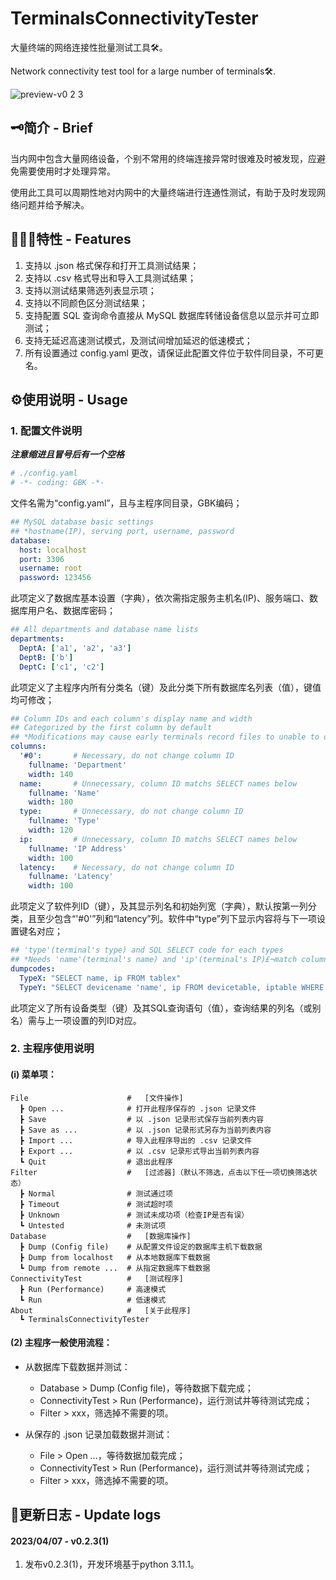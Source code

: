 # TerminalsConnectivityTester
大量终端的网络连接性批量测试工具🛠。

Network connectivity test tool for a large number of terminals🛠.

![preview-v0 2 3](https://user-images.githubusercontent.com/31813146/230643284-e1e657aa-beb0-40b4-aad1-e6b110aa3cd4.png)

## 🗝简介 - Brief
当内网中包含大量网络设备，个别不常用的终端连接异常时很难及时被发现，应避免需要使用时才处理异常。

使用此工具可以周期性地对内网中的大量终端进行连通性测试，有助于及时发现网络问题并给予解决。

## 👨🏻‍💻特性 - Features
1. 支持以 .json 格式保存和打开工具测试结果；
2. 支持以 .csv 格式导出和导入工具测试结果；
3. 支持以测试结果筛选列表显示项；
4. 支持以不同颜色区分测试结果；
5. 支持配置 SQL 查询命令直接从 MySQL 数据库转储设备信息以显示并可立即测试；
6. 支持无延迟高速测试模式，及测试间增加延迟的低速模式；
7. 所有设置通过 config.yaml 更改，请保证此配置文件位于软件同目录，不可更名。

## ⚙️使用说明 - Usage
### 1. 配置文件说明
_**注意缩进且冒号后有一个空格**_

```yaml
# ./config.yaml
# -*- coding: GBK -*-
```
文件名需为“config.yaml”，且与主程序同目录，GBK编码；

```yaml
## MySQL database basic settings
## *hostname(IP), serving port, username, password
database:
  host: localhost
  port: 3306
  username: root
  password: 123456
```
此项定义了数据库基本设置（字典），依次需指定服务主机名(IP)、服务端口、数据库用户名、数据库密码；

```yaml
## All departments and database name lists
departments:
  DeptA: ['a1', 'a2', 'a3']
  DeptB: ['b']
  DeptC: ['c1', 'c2']
```
此项定义了主程序内所有分类名（键）及此分类下所有数据库名列表（值），键值均可修改；

```yaml
## Column IDs and each column's display name and width
## Categorized by the first column by default
## *Modifications may cause early terminals record files to unable to open
columns:
  '#0':       # Necessary, do not change column ID
    fullname: 'Department'
    width: 140
  name:       # Unnecessary, column ID matchs SELECT names below
    fullname: 'Name'
    width: 180
  type:       # Unnecessary, do not change column ID
    fullname: 'Type'
    width: 120
  ip:         # Unnecessary, column ID matchs SELECT names below
    fullname: 'IP Address'
    width: 100
  latency:    # Necessary, do not change column ID
    fullname: 'Latency'
    width: 100
```
此项定义了软件列ID（键），及其显示列名和初始列宽（字典），默认按第一列分类，且至少包含“'#0'”列和“latency”列。软件中“type”列下显示内容将与下一项设置键名对应；

```yaml
## 'type'(terminal's type) and SQL SELECT code for each types
## *Needs 'name'(terminal's name) and 'ip'(terminal's IP)£¬match column IDs
dumpcodes:
  TypeX: "SELECT name, ip FROM tablex"
  TypeY: "SELECT devicename 'name', ip FROM devicetable, iptable WHERE devicetable.deviceid = iptable.deviceid"
```
此项定义了所有设备类型（键）及其SQL查询语句（值），查询结果的列名（或别名）需与上一项设置的列ID对应。

### 2. 主程序使用说明
#### (i) 菜单项：
```
File                      #   [文件操作]
  ┣ Open ...              # 打开此程序保存的 .json 记录文件
  ┣ Save                  # 以 .json 记录形式保存当前列表内容
  ┣ Save as ...           # 以 .json 记录形式另存为当前列表内容
  ┣ Import ...            # 导入此程序导出的 .csv 记录文件
  ┣ Export ...            # 以 .csv 记录形式导出当前列表内容
  ┗ Quit                  # 退出此程序
Filter                    #   [过滤器]（默认不筛选，点击以下任一项切换筛选状态）
  ┣ Normal                # 测试通过项
  ┣ Timeout               # 测试超时项
  ┣ Unknown               # 测试未成功项（检查IP是否有误）
  ┗ Untested              # 未测试项
Database                  #   [数据库操作]
  ┣ Dump (Config file)    # 从配置文件设定的数据库主机下载数据
  ┣ Dump from localhost   # 从本地数据库下载数据
  ┗ Dump from remote ...  # 从指定数据库下载数据
ConnectivityTest          #   [测试程序]
  ┣ Run (Performance)     # 高速模式
  ┗ Run                   # 低速模式
About                     #   [关于此程序]
  ┗ TerminalsConnectivityTester
```

#### (2) 主程序一般使用流程：
* 从数据库下载数据并测试：
  * Database > Dump (Config file)，等待数据下载完成；
  * ConnectivityTest > Run (Performance)，运行测试并等待测试完成；
  * Filter > xxx，筛选掉不需要的项。

* 从保存的 .json 记录加载数据并测试：
  * File > Open ...，等待数据加载完成；
  * ConnectivityTest > Run (Performance)，运行测试并等待测试完成；
  * Filter > xxx，筛选掉不需要的项。

## 📙更新日志 - Update logs
#### 2023/04/07 - v0.2.3(1)
1. 发布v0.2.3(1)，开发环境基于python 3.11.1。
